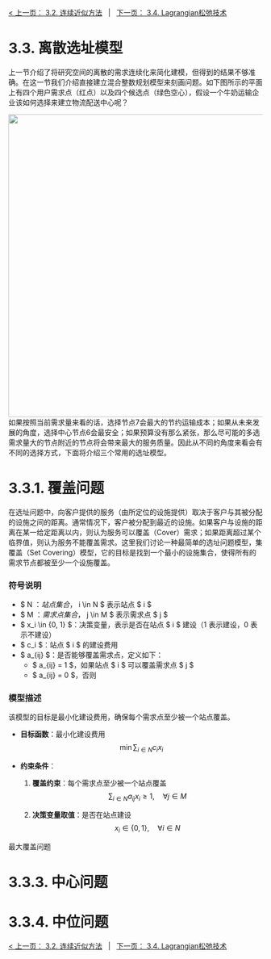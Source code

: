 [< 上一页： 3.2. 连续近似方法](chapter3/3.2.continous_approx.md)  &nbsp; |  &nbsp;  [下一页： 3.4. Lagrangian松弛技术](chapter3/3.4.lagrangian_relax.md)

# 3.3. 离散选址模型
上一节介绍了将研究空间的离散的需求连续化来简化建模，但得到的结果不够准确。在这一节我们介绍直接建立混合整数规划模型来刻画问题。如下图所示的平面上有四个用户需求点（红点）以及四个候选点（绿色空心），假设一个牛奶运输企业该如何选择来建立物流配送中心呢？

<img src="../book/img/3.3.1.discrete_location.svg" width="600"><br>
如果按照当前需求量来看的话，选择节点7会最大的节约运输成本；如果从未来发展的角度，选择中心节点6会最安全；如果预算没有那么紧张，那么尽可能的多选需求量大的节点附近的节点将会带来最大的服务质量。因此从不同的角度来看会有不同的选择方式，下面将介绍三个常用的选址模型。
# 3.3.1. 覆盖问题
在选址问题中，向客户提供的服务（由所定位的设施提供）取决于客户与其被分配的设施之间的距离。通常情况下，客户被分配到最近的设施。如果客户与设施的距离在某一给定距离以内，则认为服务可以覆盖（Cover）需求；如果距离超过某个临界值，则认为服务不能覆盖需求。这里我们讨论一种最简单的选址问题模型，集覆盖（Set Covering）模型，它的目标是找到一个最小的设施集合，使得所有的需求节点都被至少一个设施覆盖。

### 符号说明
- $ N $：站点集合，$ i \in N $ 表示站点 $ i $
- $ M $：需求点集合，$ j \in M $ 表示需求点 $ j $
- $ x_i \in \{0, 1\} $：决策变量，表示是否在站点 $ i $ 建设（1 表示建设，0 表示不建设）
- $ c_i $：站点 $ i $ 的建设费用
- $ a_{ij} $：是否能够覆盖需求点，定义如下：
  - $ a_{ij} = 1 $，如果站点 $ i $ 可以覆盖需求点 $ j $
  - $ a_{ij} = 0 $，否则

### 模型描述
该模型的目标是最小化建设费用，确保每个需求点至少被一个站点覆盖。

- **目标函数**：最小化建设费用
  $$
  \min \sum_{i \in N} c_i x_i
  $$
  
- **约束条件**：
  1. **覆盖约束**：每个需求点至少被一个站点覆盖
     $$
     \sum_{i \in N} a_{ij} x_i \geq 1, \quad \forall j \in M
     $$
  
  2. **决策变量取值**：是否在站点建设
     $$
     x_i \in \{0, 1\}, \quad \forall i \in N
     $$

最大覆盖问题

# 3.3.3. 中心问题

# 3.3.4. 中位问题

[< 上一页： 3.2. 连续近似方法](chapter3/3.2.continous_approx.md)  &nbsp; |  &nbsp;  [下一页： 3.4. Lagrangian松弛技术](chapter3/3.4.lagrangian_relax.md)
